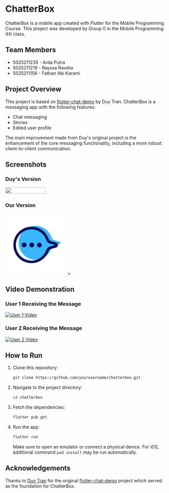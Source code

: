 # ChatterBox

ChatterBox is a mobile app created with Flutter for the Mobile Programming Course. This project was developed by Group 0 in the Mobile Programming (H) class.

## Team Members
- 5025211235 - Arda Putra
- 5025211219 - Rayssa Ravelia
- 5025211156 - Fathan Abi Karami

## Project Overview
This project is based on [flutter-chat-demo](https://github.com/duytq94/flutter-chat-demo) by Duy Tran. ChatterBox is a messaging app with the following features:
- Chat messaging
- Stories
- Edited user profile

The main improvement made from Duy's original project is the enhancement of the core messaging functionality, including a more robust client-to-client communication.

## Screenshots

### Duy's Version
<img src="https://raw.githubusercontent.com/duytq94/flutter-chat-demo/master/screenshots/FlutterChatDemo.gif" height="50%" width="50%">

### Our Version
![Our Version](images/app_icon.png) >

## Video Demonstration
### User 1 Receiving the Message
[![User 1 Video](https://img.youtube.com/vi/WIaD7IJpfUw/0.jpg)](https://www.youtube.com/watch?v=WIaD7IJpfUw)

### User 2 Receiving the Message
[![User 2 Video](https://img.youtube.com/vi/i6UHnFO7wJk/0.jpg)](https://www.youtube.com/watch?v=i6UHnFO7wJk)


## How to Run
1. Clone this repository:
    ```sh
    git clone https://github.com/yourusername/chatterbox.git
    ```
2. Navigate to the project directory:
    ```sh
    cd chatterbox
    ```
3. Fetch the dependencies:
    ```sh
    flutter pub get
    ```
4. Run the app:
    ```sh
    flutter run
    ```
    Make sure to open an emulator or connect a physical device. For iOS, additional command `pod install` may be run automatically.

## Acknowledgements
Thanks to [Duy Tran](https://github.com/duytq94) for the original [flutter-chat-demo](https://github.com/duytq94/flutter-chat-demo) project which served as the foundation for ChatterBox.

